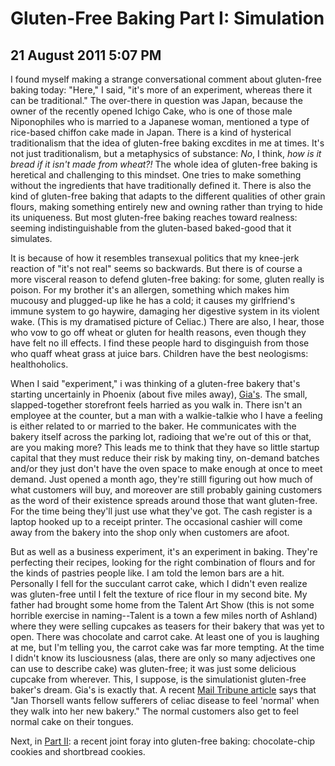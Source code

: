 # Gluten-Free Baking Part I: Simulation
## 21 August 2011 5:07 PM

I found myself making a strange conversational comment about gluten-free baking today: "Here," I said, "it's more of an experiment, whereas there it can be traditional." The over-there in question was Japan, because the owner of the recently opened Ichigo Cake, who is one of those male Niponophiles who is married to a Japanese woman, mentioned a type of rice-based chiffon cake made in Japan. There is a kind of hysterical traditionalism that the idea of gluten-free baking excdites in me at times. It's not just traditionalism, but a metaphysics of substance: _No_, I think, _how is it bread if it isn't made from wheat?!_ The whole idea of gluten-free baking is heretical and challenging to this mindset. One tries to make something without the ingredients that have traditionally defined it. There is also the kind of gluten-free baking that adapts to the different qualities of other grain flours, making something entirely new and owning rather than trying to hide its uniqueness. But most gluten-free baking reaches toward realness: seeming indistinguishable from the gluten-based baked-good that it simulates.

It is because of how it resembles transexual politics that my knee-jerk reaction of "it's not real" seems so backwards. But there is of course a more visceral reason to defend gluten-free baking: for some, gluten really is poison. For my brother it's an allergen, something which makes him mucousy and plugged-up like he has a cold; it causes my girlfriend's immune system to go haywire, damaging her digestive system in its violent wake. (This is my dramatised picture of Celiac.) There are also, I hear, those who vow to go off wheat or gluten for health reasons, even though they have felt no ill effects. I find these people hard to disginguish from those who quaff wheat grass at juice bars. Children have the best neologisms: healthoholics.

When I said "experiment," i was thinking of a gluten-free bakery that's starting uncertainly in Phoenix (about five miles away), [Gia's][1]. The small, slapped-together storefront feels harried as you walk in. There isn't an employee at the counter, but a man with a walkie-talkie who I have a feeling is either related to or married to the baker. He communicates with the bakery itself across the parking lot, radioing that we're out of this or that, are you making more? This leads me to think that they have so little startup capital that they must reduce their risk by making tiny, on-demand batches and/or they just don't have the oven space to make enough at once to meet demand. Just opened a month ago, they're stilll figuring out how much of what customers will buy, and moreover are still probably gaining customers as the word of their existence spreads around those that want gluten-free. For the time being they'll just use what they've got. The cash register is a laptop hooked up to a receipt printer. The occasional cashier will come away from the bakery into the shop only when customers are afoot.

But as well as a business experiment, it's an experiment in baking. They're perfecting their recipes, looking for the right combination of flours and for the kinds of pastries people like. I am told the lemon bars are a hit. Personally I fell for the succulant carrot cake, which I didn't even realize was gluten-free until I felt the texture of rice flour in my second bite. My father had brought some home from the Talent Art Show (this is not some horrible exercise in naming--Talent is a town a few miles north of Ashland) where they were selling cupcakes as teasers for their bakery that was yet to open. There was chocolate and carrot cake. At least one of you is laughing at me, but I'm telling you, the carrot cake was far more tempting. At the time I didn't know its lusciousness (alas, there are only so many adjectives one can use to describe cake) was gluten-free; it was just some delicious cupcake from wherever. This, I suppose, is the simulationist gluten-free baker's dream. Gia's is exactly that. A recent [Mail Tribune article][2] says that "Jan Thorsell wants fellow sufferers of celiac disease to feel 'normal' when they walk into her new bakery." The normal customers also get to feel normal cake on their tongues.

Next, in [Part II][3]: a recent joint foray into gluten-free baking: chocolate-chip cookies and shortbread cookies.

   [1]: http://www.giasglutenfree.com/menu.html
   [2]: http://www.mailtribune.com/apps/pbcs.dll/article?AID=/20110803/LIFE/108030301
   [3]: http://sometimestheycook.blogspot.com/2011/08/gluten-free-baking-part-ii-bobs-red.html

